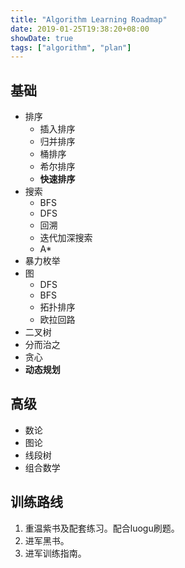 ```yaml
---
title: "Algorithm Learning Roadmap"
date: 2019-01-25T19:38:20+08:00
showDate: true
tags: ["algorithm", "plan"]
---
```


## 基础

- 排序
  - 插入排序
  - 归并排序
  - 桶排序
  - 希尔排序
  - **快速排序**
- 搜索
  - BFS
  - DFS
  - 回溯
  - 迭代加深搜索
  - A*
- 暴力枚举
- 图
  - DFS
  - BFS
  - 拓扑排序
  - 欧拉回路
- 二叉树
- 分而治之
- 贪心
- **动态规划**

## 高级

- 数论
- 图论
- 线段树
- 组合数学

## 训练路线

1. 重温紫书及配套练习。配合luogu刷题。
2. 进军黑书。
3. 进军训练指南。